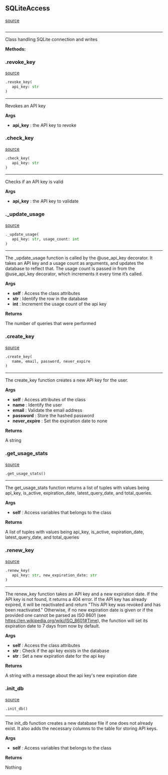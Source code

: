 #


## SQLiteAccess
[source](https://github.com/nneji123/fastapi_auth/blob/main/fastapi_auth/_sqlite_access.py/#L19)
```python 

```


---
Class handling SQLite connection and writes


**Methods:**


### .revoke_key
[source](https://github.com/nneji123/fastapi_auth/blob/main/fastapi_auth/_sqlite_access.py/#L213)
```python
.revoke_key(
   api_key: str
)
```

---
Revokes an API key


**Args**

* **api_key**  : the API key to revoke


### .check_key
[source](https://github.com/nneji123/fastapi_auth/blob/main/fastapi_auth/_sqlite_access.py/#L234)
```python
.check_key(
   api_key: str
)
```

---
Checks if an API key is valid


**Args**

* **api_key**  : the API key to validate


### ._update_usage
[source](https://github.com/nneji123/fastapi_auth/blob/main/fastapi_auth/_sqlite_access.py/#L283)
```python
._update_usage(
   api_key: str, usage_count: int
)
```

---
The _update_usage function is called by the @use_api_key decorator.
It takes an API key and a usage count as arguments, and updates the database to reflect that.
The usage count is passed in from the @use_api_key decorator, which increments it every time it’s called.


**Args**

* **self**  : Access the class attributes
* **str**  : Identify the row in the database
* **int**  : Increment the usage count of the api key


**Returns**

The number of queries that were performed

### .create_key
[source](https://github.com/nneji123/fastapi_auth/blob/main/fastapi_auth/_sqlite_access.py/#L72)
```python
.create_key(
   name, email, password, never_expire
)
```

---
The create_key function creates a new API key for the user.


**Args**

* **self**  : Access attributes of the class
* **name**  : Identify the user
* **email**  : Validate the email address
* **password**  : Store the hashed password
* **never_expire**  : Set the expiration date to none


**Returns**

A string

### .get_usage_stats
[source](https://github.com/nneji123/fastapi_auth/blob/main/fastapi_auth/_sqlite_access.py/#L317)
```python
.get_usage_stats()
```

---
The get_usage_stats function returns a list of tuples with values being api_key, is_active, expiration_date, latest_query_date, and total_queries.



**Args**

* **self**  : Access variables that belongs to the class


**Returns**

A list of tuples with values being api_key, is_active, expiration_date,                 latest_query_date, and total_queries


### .renew_key
[source](https://github.com/nneji123/fastapi_auth/blob/main/fastapi_auth/_sqlite_access.py/#L130)
```python
.renew_key(
   api_key: str, new_expiration_date: str
)
```

---
The renew_key function takes an API key and a new expiration date.
If the API key is not found, it returns a 404 error.
If the API key has already expired, it will be reactivated and return &quot;This API key was revoked and has been reactivated.&quot;
Otherwise, if no new expiration date is given or if the provided one cannot be parsed as ISO 8601 (see https://en.wikipedia.org/wiki/ISO_8601#Time),
the function will set its expiration date to 7 days from now by default.


**Args**

* **self**  : Access the class attributes
* **str**  : Check if the api key exists in the database
* **str**  : Set a new expiration date for the api key


**Returns**

A string with a message about the api key's new expiration date

### .init_db
[source](https://github.com/nneji123/fastapi_auth/blob/main/fastapi_auth/_sqlite_access.py/#L37)
```python
.init_db()
```

---
The init_db function creates a new database file if one does not already exist.
It also adds the necessary columns to the table for storing API keys.


**Args**

* **self**  : Access variables that belongs to the class


**Returns**

Nothing

